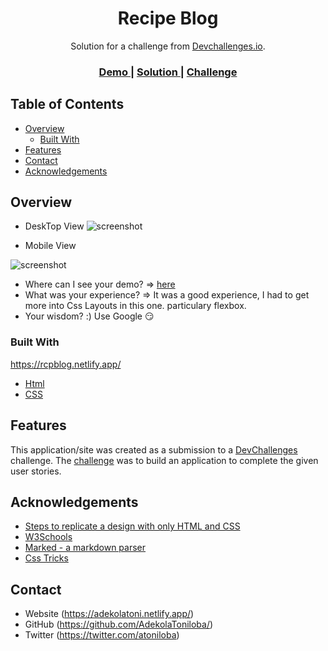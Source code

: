 <!-- Please update value in the {}  -->

<h1 align="center">Recipe Blog</h1>

<div align="center">
   Solution for a challenge from  <a href="http://devchallenges.io" target="_blank">Devchallenges.io</a>.
</div>

<div align="center">
  <h3>
    <a href="https://rcpblog.netlify.app/" target="_blank">
      Demo
    </a>
    <span> | </span>
    <a href="https://github.com/AdekolaToniloba/recipePage" target="_blank">
      Solution
    </a>
    <span> | </span>
    <a href="https://devchallenges.io/challenges/OEKdUZ6xs0h99C38XVht" target="_blank">
      Challenge
    </a>
  </h3>
</div>

<!-- TABLE OF CONTENTS -->

## Table of Contents

- [Overview](#overview)
  - [Built With](#built-with)
- [Features](#features)
- [Contact](#contact)
- [Acknowledgements](#acknowledgements)

<!-- OVERVIEW -->

## Overview
-  DeskTop View
![screenshot](https://i.ibb.co/xJX8g6M/screenbud-9c618c20-bba5-49ed-8a8b-e6b2d8711e42.png)

-  Mobile View

![screenshot](https://i.ibb.co/GMNNhrY/screenbud-6e3e218a-6de4-4eb8-8e99-2e4c19852565.png)

- Where can I see your demo? => [here](https://rcpblog.netlify.app/)
- What was your experience? => It was a good experience, I had to get more into Css Layouts in this one. particulary flexbox.
- Your wisdom? :) Use Google 😏

### Built With
https://rcpblog.netlify.app/
<!-- This section should list any major frameworks that you built your project using. Here are a few examples.-->

- [Html](https://w3schools.com/html)
- [CSS](https://w3schools.com/css)


## Features

<!-- List the features of your application or follow the template. Don't share the figma file here :) -->

This application/site was created as a submission to a [DevChallenges](https://devchallenges.io/challenges) challenge. The [challenge](https://devchallenges.io/challenges/OEKdUZ6xs0h99C38XVht) was to build an application to complete the given user stories.


## Acknowledgements

<!-- This section should list any articles or add-ons/plugins that helps you to complete the project. This is optional but it will help you in the future. For exmpale -->

- [Steps to replicate a design with only HTML and CSS](https://devchallenges-blogs.web.app/how-to-replicate-design/)
- [W3Schools](https://w3schools.com/)
- [Marked - a markdown parser](https://github.com/chjj/marked)
- [Css Tricks](https://css-tricks.com/)

## Contact

- Website (https://adekolatoni.netlify.app/)
- GitHub (https://github.com/AdekolaToniloba/)
- Twitter (https://twitter.com/atoniloba)
